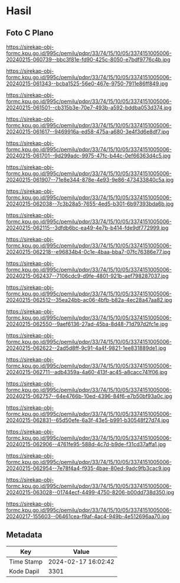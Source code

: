 # Hasil

## Foto C Plano

https://sirekap-obj-formc.kpu.go.id/995c/pemilu/pdpr/33/74/15/10/05/3374151005006-20240215-060739--bbc3f81e-fd90-425c-8050-e7bdf9776c4b.jpg

https://sirekap-obj-formc.kpu.go.id/995c/pemilu/pdpr/33/74/15/10/05/3374151005006-20240215-061343--bcba1525-56e0-467e-9750-7911e86ff849.jpg

https://sirekap-obj-formc.kpu.go.id/995c/pemilu/pdpr/33/74/15/10/05/3374151005006-20240215-061501--cb315b3e-70e7-493b-a592-bddba053d374.jpg

https://sirekap-obj-formc.kpu.go.id/995c/pemilu/pdpr/33/74/15/10/05/3374151005006-20240215-061617--9469916a-ed58-475a-a680-3e4f3d6e8df7.jpg

https://sirekap-obj-formc.kpu.go.id/995c/pemilu/pdpr/33/74/15/10/05/3374151005006-20240215-061701--9d299adc-9975-47fc-b44c-0ef66363d4c5.jpg

https://sirekap-obj-formc.kpu.go.id/995c/pemilu/pdpr/33/74/15/10/05/3374151005006-20240215-061907--71e8e344-878e-4e93-9e86-473433840c5a.jpg

https://sirekap-obj-formc.kpu.go.id/995c/pemilu/pdpr/33/74/15/10/05/3374151005006-20240215-062038--7c3b28a5-7655-4ed5-b301-6b97393bda6b.jpg

https://sirekap-obj-formc.kpu.go.id/995c/pemilu/pdpr/33/74/15/10/05/3374151005006-20240215-062115--3dfdb6bc-ea49-4e7b-b414-fde9df772999.jpg

https://sirekap-obj-formc.kpu.go.id/995c/pemilu/pdpr/33/74/15/10/05/3374151005006-20240215-062218--e96834b4-0c1e-4baa-bba7-07fc76386e77.jpg

https://sirekap-obj-formc.kpu.go.id/995c/pemilu/pdpr/33/74/15/10/05/3374151005006-20240215-062437--7106cdc9-d9fe-4801-921b-aef798287037.jpg

https://sirekap-obj-formc.kpu.go.id/995c/pemilu/pdpr/33/74/15/10/05/3374151005006-20240215-062512--35ea24bb-ac06-4bfb-b82a-4ec28a47aa82.jpg

https://sirekap-obj-formc.kpu.go.id/995c/pemilu/pdpr/33/74/15/10/05/3374151005006-20240215-062550--9aef6136-27ad-45ba-8d48-71d797d2fc1e.jpg

https://sirekap-obj-formc.kpu.go.id/995c/pemilu/pdpr/33/74/15/10/05/3374151005006-20240215-062622--2ad5d8ff-9c91-4a4f-9821-1ee831889de1.jpg

https://sirekap-obj-formc.kpu.go.id/995c/pemilu/pdpr/33/74/15/10/05/3374151005006-20240215-062711--adb4359a-4a60-413f-ac45-a8cacc741f06.jpg

https://sirekap-obj-formc.kpu.go.id/995c/pemilu/pdpr/33/74/15/10/05/3374151005006-20240215-062757--64e4766b-10ed-4396-84f6-e7b50bf93a0c.jpg

https://sirekap-obj-formc.kpu.go.id/995c/pemilu/pdpr/33/74/15/10/05/3374151005006-20240215-062831--65d50efe-6a3f-43e5-b991-b30548f27d74.jpg

https://sirekap-obj-formc.kpu.go.id/995c/pemilu/pdpr/33/74/15/10/05/3374151005006-20240215-062906--4761fe95-588d-4c7d-b9de-f31cd37affa1.jpg

https://sirekap-obj-formc.kpu.go.id/995c/pemilu/pdpr/33/74/15/10/05/3374151005006-20240215-062954--7e78f4a4-f935-4bae-80ed-9adc9fb3cac9.jpg

https://sirekap-obj-formc.kpu.go.id/995c/pemilu/pdpr/33/74/15/10/05/3374151005006-20240215-063028--01744ecf-4499-4750-8206-b00dd738d350.jpg

https://sirekap-obj-formc.kpu.go.id/995c/pemilu/pdpr/33/74/15/10/05/3374151005006-20240217-155603--06461cea-f9af-4ac4-949b-4e512696aa70.jpg


## Metadata

| Key        | Value               |
| ---------- | ------------------- |
| Time Stamp | 2024-02-17 16:02:42 |
| Kode Dapil | 3301                |



